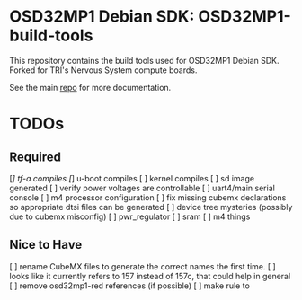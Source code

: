 # OSD32MP1 Debian SDK: OSD32MP1-build-tools
This repository contains the build tools used for OSD32MP1 Debian SDK.
Forked for TRI's Nervous System compute boards.

See the main [repo](https://github.com/AvinashUttamchandani-TRI/osd32mp1-debian) for more documentation.

# TODOs
## Required
[*] tf-a compiles
[*] u-boot compiles
[ ] kernel compiles
[ ] sd image generated
[ ] verify power voltages are controllable
[ ] uart4/main serial console
[ ] m4 processor configuration
  [ ] fix missing cubemx declarations so appropriate dtsi files can be generated
[ ] device tree mysteries (possibly due to cubemx misconfig)
  [ ] pwr_regulator
  [ ] sram
  [ ] m4 things


## Nice to Have
[ ] rename CubeMX files to generate the correct names the first time.
    [ ] looks like it currently refers to 157 instead of 157c, that could help in general
[ ] remove osd32mp1-red references (if possible)
[ ] make rule to 